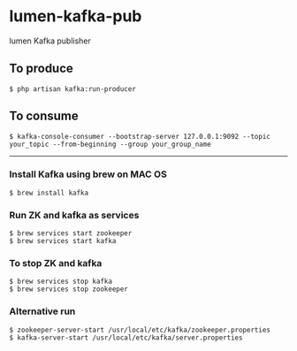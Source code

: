 # lumen-kafka-pub
lumen Kafka publisher

## To produce

```shell
$ php artisan kafka:run-producer
```

## To consume

```shell
$ kafka-console-consumer --bootstrap-server 127.0.0.1:9092 --topic your_topic --from-beginning --group your_group_name
```

---

### Install Kafka using brew on MAC OS

```shell
$ brew install kafka
```


### Run ZK and kafka as services
```shell
$ brew services start zookeeper
$ brew services start kafka
```

### To stop ZK and kafka

```shell
$ brew services stop kafka
$ brew services stop zookeeper
```

### Alternative run

```shell
$ zookeeper-server-start /usr/local/etc/kafka/zookeeper.properties
$ kafka-server-start /usr/local/etc/kafka/server.properties
```
